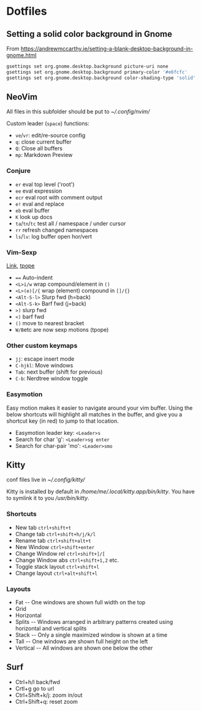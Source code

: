 # Dotfiles

## Setting a solid color background in Gnome

From https://andrewmccarthy.ie/setting-a-blank-desktop-background-in-gnome.html

```bash
gsettings set org.gnome.desktop.background picture-uri none
gsettings set org.gnome.desktop.background primary-color '#e6fcfc'
gsettings set org.gnome.desktop.background color-shading-type 'solid'
```

## NeoVim
All files in this subfolder should be put to _~/.config/nvim/_

Custom leader (`space`) functions:

* `ve`/`vr`: edit/re-source config
* `q`: close current buffer
* `Q`: Close all buffers
* `mp`: Markdown Preview

### Conjure
* `er` eval top level ('root')
* `ee` eval expression
* `ecr` eval root with comment output
* `e!` eval and replace
* `eb` eval buffer
* `K` look up docs
* `ta`/`tn`/`tc` test all / namespace / under cursor
* `rr` refresh changed namespaces
* `ls`/`lv`: log buffer open hor/vert

### Vim-Sexp
[Link](https://github.com/guns/vim-sexp), [tpope](https://github.com/tpope/vim-sexp-mappings-for-regular-people)

* `==` Auto-indent
* `<L>i/w` wrap compound/element in `()`
* `<L>(e)[/{` wrap (element) compound in `[]/{}`
* `<Alt-S-l>` Slurp fwd (h=back)
* `<Alt-S-k>` Barf fwd (j=back)
* `>)` slurp fwd
* `<)` barf fwd
* `()` move to nearest bracket
* `W/B`etc are now sexp motions (tpope)

### Other custom keymaps
* `jj`: escape insert mode
* `C-hjkl`: Move windows
* `Tab`: next buffer (shift for previous)
* `C-b`: Nerdtree window toggle

### Easymotion
Easy motion makes it easier to navigate around your vim buffer. Using the below shortcuts will highlight all matches in the buffer, and give you a shortcut key (in red) to jump to that location.

* Easymotion leader key: `<Leader>s`
* Search for char 'g': `<Leader>sg enter`
* Search for char-pair 'mo': `<Leader>smo`

## Kitty
conf files live in _~/.config/kitty/_

Kitty is installed by default in _/home/me/.local/kitty.app/bin/kitty_. You have to symlink it to you _/usr/bin/kitty_.

### Shortcuts
* New tab `ctrl+shift+t`
* Change tab `ctrl+shift+h/j/k/l`
* Rename tab `ctrl+shift+alt+t`
* New Window `ctrl+shift+enter`
* Change Window rel `ctrl+shift+]/[`
* Change Window abs `ctrl+shift+1,2` etc.
* Toggle stack layout `ctrl+shift+l`
* Change layout `ctrl+alt+shift+l`

### Layouts
* Fat -- One windows are shown full width on the top
* Grid
* Horizontal
* Splits -- Windows arranged in arbitrary patterns created using horizontal and vertical splits
* Stack -- Only a single maximized window is shown at a time
* Tall -- One windows are shown full height on the left
* Vertical -- All windows are shown one below the other

## Surf
* Ctrl+h/l back/fwd
* Crtl+g go to url
* Ctrl+Shift+k/j: zoom in/out
* Ctrl+Shift+q: reset zoom

